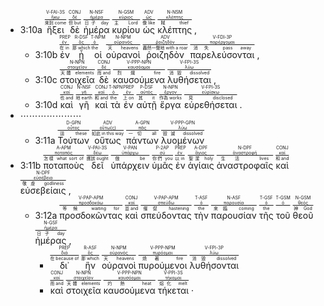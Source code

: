 - 3:10a <RUBY><ruby><ruby><span class='verb'>ἥξει</span><rt>來到 come</rt></ruby><rt><a href='https://bible.fhl.net/new/s.php?N=0&k=02240&m='>ἥκω</a></rt></ruby><rt>V-FAI-3S</rt></RUBY> <RUBY><ruby><ruby>δὲ<rt>但 but</rt></ruby><rt><a href='https://bible.fhl.net/new/s.php?N=0&k=01161&m='>δέ</a></rt></ruby><rt>CONJ</rt></RUBY> <RUBY><ruby><ruby>ἡμέρα<rt>日子 day</rt></ruby><rt><a href='https://bible.fhl.net/new/s.php?N=0&k=02250&m='>ἡμέρα</a></rt></ruby><rt>N-NSF</rt></RUBY> <RUBY><ruby><ruby>κυρίου<rt>主 Lord</rt></ruby><rt><a href='https://bible.fhl.net/new/s.php?N=0&k=02962&m='>κύριος</a></rt></ruby><rt>N-GSM</rt></RUBY> <RUBY><ruby><ruby>ὡς<rt>像 like</rt></ruby><rt><a href='https://bible.fhl.net/new/s.php?N=0&k=05613&m='>ὡς</a></rt></ruby><rt>ADV</rt></RUBY> <RUBY><ruby><ruby>κλέπτης<rt>賊 thief</rt></ruby><rt><a href='https://bible.fhl.net/new/s.php?N=0&k=02812&m='>κλέπτης</a></rt></ruby><rt>N-NSM</rt></RUBY> <span class='punctuation'>,</span> 
	- 3:10b <RUBY><ruby><ruby>ἐν<rt>在 in</rt></ruby><rt><a href='https://bible.fhl.net/new/s.php?N=0&k=01722&m='>ἐν</a></rt></ruby><rt>PREP</rt></RUBY> <RUBY><ruby><ruby>ᾗ<rt>那 which</rt></ruby><rt><a href='https://bible.fhl.net/new/s.php?N=0&k=03739&m='>ὅς</a></rt></ruby><rt>R-DSF</rt></RUBY> <RUBY><ruby><ruby>οἱ<rt>the</rt></ruby><rt><a href='https://bible.fhl.net/new/s.php?N=0&k=03588&m='>ὁ</a></rt></ruby><rt>T-NPM</rt></RUBY> <RUBY><ruby><ruby>οὐρανοὶ<rt>天 heavens</rt></ruby><rt><a href='https://bible.fhl.net/new/s.php?N=0&k=03772&m='>οὐρανός</a></rt></ruby><rt>N-NPM</rt></RUBY> <RUBY><ruby><ruby>ῥοιζηδὸν<rt>轟然一聲地 with a roar</rt></ruby><rt><a href='https://bible.fhl.net/new/s.php?N=0&k=04500&m='>ῥοιζηδόν</a></rt></ruby><rt>ADV</rt></RUBY> <RUBY><ruby><ruby><span class='verb'>παρελεύσονται</span><rt>消失 pass away</rt></ruby><rt><a href='https://bible.fhl.net/new/s.php?N=0&k=03928&m='>παρέρχομαι</a></rt></ruby><rt>V-FDI-3P</rt></RUBY> , 
	- 3:10c <RUBY><ruby><ruby>στοιχεῖα<rt>天體 elements</rt></ruby><rt><a href='https://bible.fhl.net/new/s.php?N=0&k=04747&m='>στοιχεῖον</a></rt></ruby><rt>N-NPN</rt></RUBY> <RUBY><ruby><ruby>δὲ<rt>而 and</rt></ruby><rt><a href='https://bible.fhl.net/new/s.php?N=0&k=01161&m='>δέ</a></rt></ruby><rt>CONJ</rt></RUBY> <RUBY><ruby><ruby><span class='ptc'>καυσούμενα</span><rt>烈熾 fire</rt></ruby><rt><a href='https://bible.fhl.net/new/s.php?N=0&k=02741&m='>καυσόομαι</a></rt></ruby><rt>V-PPP-NPN</rt></RUBY> <RUBY><ruby><ruby><span class='verb'>λυθήσεται</span><rt>消毀 dissolved</rt></ruby><rt><a href='https://bible.fhl.net/new/s.php?N=0&k=03089&m='>λύω</a></rt></ruby><rt>V-FPI-3S</rt></RUBY> , 
	- 3:10d <RUBY><ruby><ruby>καὶ<rt>也 and</rt></ruby><rt><a href='https://bible.fhl.net/new/s.php?N=0&k=02532&m='>καί</a></rt></ruby><rt>CONJ</rt></RUBY> <RUBY><ruby><ruby>γῆ<rt>地 earth</rt></ruby><rt><a href='https://bible.fhl.net/new/s.php?N=0&k=01093&m='>γῆ</a></rt></ruby><rt>N-NSF</rt></RUBY> <RUBY><ruby><ruby>καὶ<rt>和 and</rt></ruby><rt><a href='https://bible.fhl.net/new/s.php?N=0&k=02532&m='>καί</a></rt></ruby><rt>CONJ</rt></RUBY> <RUBY><ruby><ruby>τὰ<rt>the</rt></ruby><rt><a href='https://bible.fhl.net/new/s.php?N=0&k=03588&m='>ὁ</a></rt></ruby><rt>T-NPN</rt></RUBY> <RUBY><ruby><ruby>ἐν<rt>上 on</rt></ruby><rt><a href='https://bible.fhl.net/new/s.php?N=0&k=01722&m='>ἐν</a></rt></ruby><rt>PREP</rt></RUBY> <RUBY><ruby><ruby>αὐτῇ<rt>其 it</rt></ruby><rt><a href='https://bible.fhl.net/new/s.php?N=0&k=00846&m='>αὐτός</a></rt></ruby><rt>P-DSF</rt></RUBY> <RUBY><ruby><ruby>ἔργα<rt>作為 works</rt></ruby><rt><a href='https://bible.fhl.net/new/s.php?N=0&k=02041&m='>ἔργον</a></rt></ruby><rt>N-NPN</rt></RUBY> <RUBY><ruby><ruby><span class='verb'>εὑρεθήσεται</span><rt>見 disclosed</rt></ruby><rt><a href='https://bible.fhl.net/new/s.php?N=0&k=02147&m='>εὑρίσκω</a></rt></ruby><rt>V-FPI-3S</rt></RUBY> . 
- ⋯⋯⋯⋯⋯⋯⋯
	- 3:11a <RUBY><ruby><ruby>Τούτων<rt>這 these</rt></ruby><rt><a href='https://bible.fhl.net/new/s.php?N=0&k=05130&m='>οὗτος</a></rt></ruby><rt>D-GPN</rt></RUBY> <RUBY><ruby><ruby>οὕτως<rt>如此 in this way</rt></ruby><rt><a href='https://bible.fhl.net/new/s.php?N=0&k=03779&m='>οὕτω(ς)</a></rt></ruby><rt>ADV</rt></RUBY> <RUBY><ruby><ruby>πάντων<rt>一切 all</rt></ruby><rt><a href='https://bible.fhl.net/new/s.php?N=0&k=03956&m='>πᾶς</a></rt></ruby><rt>A-GPN</rt></RUBY> <RUBY><ruby><ruby><span class='ptc'>λυομένων</span><rt>毀滅 dissolved</rt></ruby><rt><a href='https://bible.fhl.net/new/s.php?N=0&k=03089&m='>λύω</a></rt></ruby><rt>V-PPP-GPN</rt></RUBY> 
- 3:11b <RUBY><ruby><ruby>ποταποὺς<rt>怎樣 what sort of</rt></ruby><rt><a href='https://bible.fhl.net/new/s.php?N=0&k=04217&m='>ποταπός</a></rt></ruby><rt>A-APM</rt></RUBY> <RUBY><ruby><ruby><span class='verb'>δεῖ</span><rt>應該 ought</rt></ruby><rt><a href='https://bible.fhl.net/new/s.php?N=0&k=01210&m='>δέω</a></rt></ruby><rt>V-PAI-3S</rt></RUBY> <RUBY><ruby><ruby><span class='inf'>ὑπάρχειν</span><rt>做 be</rt></ruby><rt><a href='https://bible.fhl.net/new/s.php?N=0&k=05225&m='>ὑπάρχω</a></rt></ruby><rt>V-PAN</rt></RUBY> <RUBY><ruby><ruby>ὑμᾶς<rt>你們 you</rt></ruby><rt><a href='https://bible.fhl.net/new/s.php?N=0&k=05209&m='>σύ</a></rt></ruby><rt>P-2AP</rt></RUBY> <RUBY><ruby><ruby>ἐν<rt>以 in</rt></ruby><rt><a href='https://bible.fhl.net/new/s.php?N=0&k=01722&m='>ἐν</a></rt></ruby><rt>PREP</rt></RUBY> <RUBY><ruby><ruby>ἁγίαις<rt>聖潔 holy</rt></ruby><rt><a href='https://bible.fhl.net/new/s.php?N=0&k=00040&m='>ἅγιος</a></rt></ruby><rt>A-DPF</rt></RUBY> <RUBY><ruby><ruby>ἀναστροφαῖς<rt>生活 lives</rt></ruby><rt><a href='https://bible.fhl.net/new/s.php?N=0&k=00391&m='>ἀναστροφή</a></rt></ruby><rt>N-DPF</rt></RUBY> <RUBY><ruby><ruby>καὶ<rt>和 and</rt></ruby><rt><a href='https://bible.fhl.net/new/s.php?N=0&k=02532&m='>καί</a></rt></ruby><rt>CONJ</rt></RUBY> <RUBY><ruby><ruby>εὐσεβείαις<rt>敬虔 godliness</rt></ruby><rt><a href='https://bible.fhl.net/new/s.php?N=0&k=02150&m='>εὐσέβεια</a></rt></ruby><rt>N-DPF</rt></RUBY> <span class='punctuation'>,</span> 
	- 3:12a <RUBY><ruby><ruby><span class='ptc'>προσδοκῶντας</span><rt>等候 waiting for</rt></ruby><rt><a href='https://bible.fhl.net/new/s.php?N=0&k=04328&m='>προσδοκάω</a></rt></ruby><rt>V-PAP-APM</rt></RUBY> <RUBY><ruby><ruby>καὶ<rt>並 and</rt></ruby><rt><a href='https://bible.fhl.net/new/s.php?N=0&k=02532&m='>καί</a></rt></ruby><rt>CONJ</rt></RUBY> <RUBY><ruby><ruby><span class='ptc'>σπεύδοντας</span><rt>催促 hastening</rt></ruby><rt><a href='https://bible.fhl.net/new/s.php?N=0&k=04692&m='>σπεύδω</a></rt></ruby><rt>V-PAP-APM</rt></RUBY> <RUBY><ruby><ruby>τὴν<rt>the</rt></ruby><rt><a href='https://bible.fhl.net/new/s.php?N=0&k=03588&m='>ὁ</a></rt></ruby><rt>T-ASF</rt></RUBY> <RUBY><ruby><ruby>παρουσίαν<rt>來臨 coming</rt></ruby><rt><a href='https://bible.fhl.net/new/s.php?N=0&k=03952&m='>παρουσία</a></rt></ruby><rt>N-ASF</rt></RUBY> <RUBY><ruby><ruby>τῆς<rt>the</rt></ruby><rt><a href='https://bible.fhl.net/new/s.php?N=0&k=03588&m='>ὁ</a></rt></ruby><rt>T-GSF</rt></RUBY> <RUBY><ruby><ruby>τοῦ<rt></rt></ruby><rt><a href='https://bible.fhl.net/new/s.php?N=0&k=03588&m='>ὁ</a></rt></ruby><rt>T-GSM</rt></RUBY> <RUBY><ruby><ruby>θεοῦ<rt>神 God</rt></ruby><rt><a href='https://bible.fhl.net/new/s.php?N=0&k=02316&m='>θεός</a></rt></ruby><rt>N-GSM</rt></RUBY> <RUBY><ruby><ruby>ἡμέρας<rt>日子 day</rt></ruby><rt><a href='https://bible.fhl.net/new/s.php?N=0&k=02250&m='>ἡμέρα</a></rt></ruby><rt>N-GSF</rt></RUBY> <span class='punctuation'>,</span> 
		- <RUBY><ruby><ruby>δι᾽<rt>在 because of</rt></ruby><rt><a href='https://bible.fhl.net/new/s.php?N=0&k=01223&m='>διά</a></rt></ruby><rt>PREP</rt></RUBY> <RUBY><ruby><ruby>ἣν<rt>那 which</rt></ruby><rt><a href='https://bible.fhl.net/new/s.php?N=0&k=03739&m='>ὅς</a></rt></ruby><rt>R-ASF</rt></RUBY> <RUBY><ruby><ruby>οὐρανοὶ<rt>天 heavens</rt></ruby><rt><a href='https://bible.fhl.net/new/s.php?N=0&k=03772&m='>οὐρανός</a></rt></ruby><rt>N-NPM</rt></RUBY> <RUBY><ruby><ruby><span class='ptc'>πυρούμενοι</span><rt>燒著 fire</rt></ruby><rt><a href='https://bible.fhl.net/new/s.php?N=0&k=04448&m='>πυρόομαι</a></rt></ruby><rt>V-PPP-NPM</rt></RUBY> <RUBY><ruby><ruby><span class='verb'>λυθήσονται</span><rt>消毀 dissolved</rt></ruby><rt><a href='https://bible.fhl.net/new/s.php?N=0&k=03089&m='>λύω</a></rt></ruby><rt>V-FPI-3P</rt></RUBY> 
		- <RUBY><ruby><ruby>καὶ<rt>而 and</rt></ruby><rt><a href='https://bible.fhl.net/new/s.php?N=0&k=02532&m='>καί</a></rt></ruby><rt>CONJ</rt></RUBY> <RUBY><ruby><ruby>στοιχεῖα<rt>天體 elements</rt></ruby><rt><a href='https://bible.fhl.net/new/s.php?N=0&k=04747&m='>στοιχεῖον</a></rt></ruby><rt>N-NPN</rt></RUBY> <RUBY><ruby><ruby><span class='ptc'>καυσούμενα</span><rt>灼熱 heat</rt></ruby><rt><a href='https://bible.fhl.net/new/s.php?N=0&k=02741&m='>καυσόομαι</a></rt></ruby><rt>V-PPP-NPN</rt></RUBY> <RUBY><ruby><ruby><span class='verb'>τήκεται</span><rt>熔化 melt</rt></ruby><rt><a href='https://bible.fhl.net/new/s.php?N=0&k=05080&m='>τήκομαι</a></rt></ruby><rt>V-PPI-3S</rt></RUBY> ·